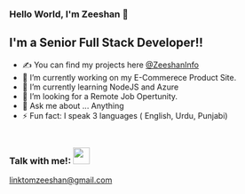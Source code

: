 ### Hello World, I'm Zeeshan  👋

## I'm a Senior Full Stack Developer!!
- ✍ You can find my projects here <a href="https://mzeeshan2330.wixsite.com/myinfo">@ZeeshanInfo</a>
- 🔭 I’m currently working on my E-Commerece Product Site.
- 🌱 I’m currently learning NodeJS and Azure
- 👯 I’m looking for a Remote Job Opertunity.
- 💬 Ask me about ... Anything 
- ⚡ Fun fact: I speak 3 languages ( English, Urdu, Punjabi)


### Talk with me!: <img style="margin-top:20px" src="https://img.icons8.com/?size=100&id=xVADCre0Lxkk&format=png&color=000000" width="30px" hight="30px"/>
<a>linktomzeeshan@gmail.com</a>
<br />



<br />
<br />

